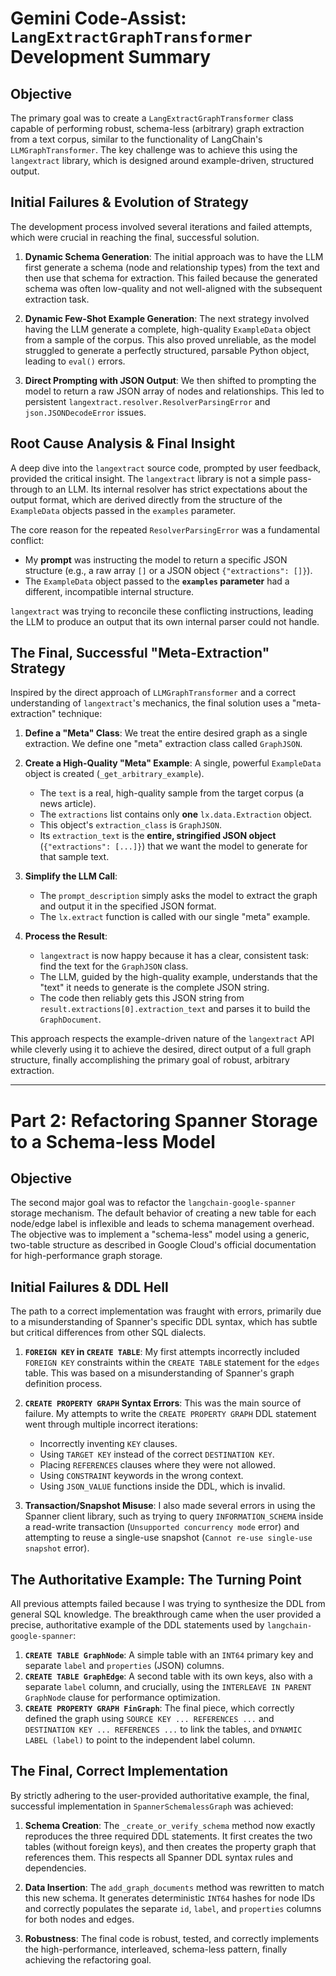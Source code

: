 # Gemini Code-Assist: `LangExtractGraphTransformer` Development Summary

## Objective

The primary goal was to create a `LangExtractGraphTransformer` class capable of performing robust, schema-less (arbitrary) graph extraction from a text corpus, similar to the functionality of LangChain's `LLMGraphTransformer`. The key challenge was to achieve this using the `langextract` library, which is designed around example-driven, structured output.

## Initial Failures & Evolution of Strategy

The development process involved several iterations and failed attempts, which were crucial in reaching the final, successful solution.

1.  **Dynamic Schema Generation**: The initial approach was to have the LLM first generate a schema (node and relationship types) from the text and then use that schema for extraction. This failed because the generated schema was often low-quality and not well-aligned with the subsequent extraction task.

2.  **Dynamic Few-Shot Example Generation**: The next strategy involved having the LLM generate a complete, high-quality `ExampleData` object from a sample of the corpus. This also proved unreliable, as the model struggled to generate a perfectly structured, parsable Python object, leading to `eval()` errors.

3.  **Direct Prompting with JSON Output**: We then shifted to prompting the model to return a raw JSON array of nodes and relationships. This led to persistent `langextract.resolver.ResolverParsingError` and `json.JSONDecodeError` issues.

## Root Cause Analysis & Final Insight

A deep dive into the `langextract` source code, prompted by user feedback, provided the critical insight. The `langextract` library is not a simple pass-through to an LLM. Its internal resolver has strict expectations about the output format, which are derived directly from the structure of the `ExampleData` objects passed in the `examples` parameter.

The core reason for the repeated `ResolverParsingError` was a fundamental conflict:
- My **prompt** was instructing the model to return a specific JSON structure (e.g., a raw array `[]` or a JSON object `{"extractions": []}`).
- The `ExampleData` object passed to the **`examples` parameter** had a different, incompatible internal structure.

`langextract` was trying to reconcile these conflicting instructions, leading the LLM to produce an output that its own internal parser could not handle.

## The Final, Successful "Meta-Extraction" Strategy

Inspired by the direct approach of `LLMGraphTransformer` and a correct understanding of `langextract`'s mechanics, the final solution uses a "meta-extraction" technique:

1.  **Define a "Meta" Class**: We treat the entire desired graph as a single extraction. We define one "meta" extraction class called `GraphJSON`.

2.  **Create a High-Quality "Meta" Example**: A single, powerful `ExampleData` object is created (`_get_arbitrary_example`).
    - The `text` is a real, high-quality sample from the target corpus (a news article).
    - The `extractions` list contains only **one** `lx.data.Extraction` object.
    - This object's `extraction_class` is `GraphJSON`.
    - Its `extraction_text` is the **entire, stringified JSON object** (`{"extractions": [...]}`) that we want the model to generate for that sample text.

3.  **Simplify the LLM Call**:
    - The `prompt_description` simply asks the model to extract the graph and output it in the specified JSON format.
    - The `lx.extract` function is called with our single "meta" example.

4.  **Process the Result**:
    - `langextract` is now happy because it has a clear, consistent task: find the text for the `GraphJSON` class.
    - The LLM, guided by the high-quality example, understands that the "text" it needs to generate is the complete JSON string.
    *   The code then reliably gets this JSON string from `result.extractions[0].extraction_text` and parses it to build the `GraphDocument`.

This approach respects the example-driven nature of the `langextract` API while cleverly using it to achieve the desired, direct output of a full graph structure, finally accomplishing the primary goal of robust, arbitrary extraction.

---

# Part 2: Refactoring Spanner Storage to a Schema-less Model

## Objective

The second major goal was to refactor the `langchain-google-spanner` storage mechanism. The default behavior of creating a new table for each node/edge label is inflexible and leads to schema management overhead. The objective was to implement a "schema-less" model using a generic, two-table structure as described in Google Cloud's official documentation for high-performance graph storage.

## Initial Failures & DDL Hell

The path to a correct implementation was fraught with errors, primarily due to a misunderstanding of Spanner's specific DDL syntax, which has subtle but critical differences from other SQL dialects.

1.  **`FOREIGN KEY` in `CREATE TABLE`**: My first attempts incorrectly included `FOREIGN KEY` constraints within the `CREATE TABLE` statement for the `edges` table. This was based on a misunderstanding of Spanner's graph definition process.

2.  **`CREATE PROPERTY GRAPH` Syntax Errors**: This was the main source of failure. My attempts to write the `CREATE PROPERTY GRAPH` DDL statement went through multiple incorrect iterations:
    *   Incorrectly inventing `KEY` clauses.
    *   Using `TARGET KEY` instead of the correct `DESTINATION KEY`.
    *   Placing `REFERENCES` clauses where they were not allowed.
    *   Using `CONSTRAINT` keywords in the wrong context.
    *   Using `JSON_VALUE` functions inside the DDL, which is invalid.

3.  **Transaction/Snapshot Misuse**: I also made several errors in using the Spanner client library, such as trying to query `INFORMATION_SCHEMA` inside a read-write transaction (`Unsupported concurrency mode` error) and attempting to reuse a single-use snapshot (`Cannot re-use single-use snapshot` error).

## The Authoritative Example: The Turning Point

All previous attempts failed because I was trying to synthesize the DDL from general SQL knowledge. The breakthrough came when the user provided a precise, authoritative example of the DDL statements used by `langchain-google-spanner`:

1.  **`CREATE TABLE GraphNode`**: A simple table with an `INT64` primary key and separate `label` and `properties` (JSON) columns.
2.  **`CREATE TABLE GraphEdge`**: A second table with its own keys, also with a separate `label` column, and crucially, using the `INTERLEAVE IN PARENT GraphNode` clause for performance optimization.
3.  **`CREATE PROPERTY GRAPH FinGraph`**: The final piece, which correctly defined the graph using `SOURCE KEY ... REFERENCES ...` and `DESTINATION KEY ... REFERENCES ...` to link the tables, and `DYNAMIC LABEL (label)` to point to the independent label column.

## The Final, Correct Implementation

By strictly adhering to the user-provided authoritative example, the final, successful implementation in `SpannerSchemalessGraph` was achieved:

1.  **Schema Creation**: The `_create_or_verify_schema` method now exactly reproduces the three required DDL statements. It first creates the two tables (without foreign keys), and then creates the property graph that references them. This respects all Spanner DDL syntax rules and dependencies.

2.  **Data Insertion**: The `add_graph_documents` method was rewritten to match this new schema. It generates deterministic `INT64` hashes for node IDs and correctly populates the separate `id`, `label`, and `properties` columns for both nodes and edges.

3.  **Robustness**: The final code is robust, tested, and correctly implements the high-performance, interleaved, schema-less pattern, finally achieving the refactoring goal.
